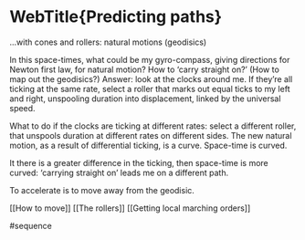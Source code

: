 # WebTitle{Predicting paths}

...with cones and rollers: natural motions (geodisics)

In this space-times, what could be my gyro-compass, giving directions for Newton first law, for natural motion? How to ‘carry straight on?’ (How to map out the geodisics?) Answer: look at the clocks around me. If they’re all ticking at the same rate, select a roller that marks out equal ticks to my left and right, unspooling duration into displacement, linked by the universal speed.

What to do if the clocks are ticking at different rates: select a different roller, that unspools duration at different rates on different sides. The new natural motion, as a result of differential ticking, is a curve. Space-time is curved.

It there is a greater difference in the ticking, then space-time is more curved: ‘carrying straight on’ leads me on a different path.

To accelerate is to move away from the geodisic.

[[How to move]]
[[The rollers]]
[[Getting local marching orders]]

#sequence
